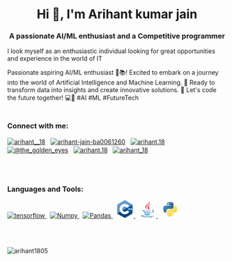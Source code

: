 <h1 align="center">Hi 👋, I'm Arihant kumar jain</h1>
<h3 align="center">A passionate AI/ML enthusiast and a Competitive programmer</h3>
I look myself as an enthusiastic individual looking for great opportunities and experience in the world of IT

Passionate aspiring AI/ML enthusiast 🤖📚! Excited to embark on a journey into the world of Artificial Intelligence and Machine Learning. 🚀 Ready to transform data into insights and create innovative solutions. 🤯 Let's code the future together! 💻🌟 #AI #ML #FutureTech
<br>
<br>
<h3 align="left">Connect with me:</h3>
<p align="left">
<a href="https://twitter.com/arihant__18" target="blank"><img align="center" src="https://upload.wikimedia.org/wikipedia/commons/5/57/X_logo_2023_%28white%29.png" alt="arihant__18" height="30" width="30" /></a> &#160
<a href="https://linkedin.com/in/arihant-jain-ba0061260" target="blank"><img align="center" src="https://raw.githubusercontent.com/rahuldkjain/github-profile-readme-generator/master/src/images/icons/Social/linked-in-alt.svg" alt="arihant-jain-ba0061260" height="30" width="40" /></a> &#160
<a href="https://instagram.com/arihant.18" target="blank"><img align="center" src="https://raw.githubusercontent.com/rahuldkjain/github-profile-readme-generator/master/src/images/icons/Social/instagram.svg" alt="arihant.18" height="30" width="40" /></a> &#160
<a href="https://www.youtube.com/channel/UCNCjCUuXoDvg1Q5rRkPPmNQ" target="blank"><img align="center" src="https://raw.githubusercontent.com/rahuldkjain/github-profile-readme-generator/master/src/images/icons/Social/youtube.svg" alt="@the_golden_eyes" height="30" width="40" /></a> &#160
<a href="https://codeforces.com/profile/arihant.18" target="blank"><img align="center" src="https://raw.githubusercontent.com/rahuldkjain/github-profile-readme-generator/master/src/images/icons/Social/codeforces.svg" alt="arihant.18" height="30" width="40" /></a> &#160
<a href="https://www.leetcode.com/arihant_18" target="blank"><img align="center" src="https://raw.githubusercontent.com/rahuldkjain/github-profile-readme-generator/master/src/images/icons/Social/leet-code.svg" alt="arihant_18" height="30" width="40" /></a>
</p>
<br>
<br>

<h3 align="left">Languages and Tools:</h3>
<p align="left"> <a href="https://www.tensorflow.org" target="_blank" rel="noreferrer"> <img src="https://editor.analyticsvidhya.com/uploads/339361_iDQvKoz7gGHc6YXqvqWWZQ.png" alt="tensorflow" height="40"/> </a> &#160 <a href="https://numpy.org/" target="_blank" rel="noreferrer"> <img src="https://numpy.org/images/logo.svg" alt="Numpy" width="50" height="50"/> </a> &#160 <a href="https://pandas.pydata.org/" target="_blank" rel="noreferrer"> <img src="https://upload.wikimedia.org/wikipedia/commons/thumb/2/22/Pandas_mark.svg/1200px-Pandas_mark.svg.png" alt="Pandas" height="50"/> </a>
 &#160 <a href="https://www.w3schools.com/cpp/" target="_blank" rel="noreferrer"> <img src="https://raw.githubusercontent.com/devicons/devicon/master/icons/cplusplus/cplusplus-original.svg" alt="cplusplus" width="40" height="40"/> </a> &#160 <a href="https://www.java.com" target="_blank" rel="noreferrer"> <img src="https://raw.githubusercontent.com/devicons/devicon/master/icons/java/java-original.svg" alt="java" width="40" height="40"/> </a> &#160 <a href="https://www.python.org" target="_blank" rel="noreferrer"> <img src="https://raw.githubusercontent.com/devicons/devicon/master/icons/python/python-original.svg" alt="python" width="40" height="40"/> </a> </p>
 <br><br>

<p><img align="center" src="https://github-readme-stats.vercel.app/api/top-langs?username=arihant1805&show_icons=true&locale=en&layout=compact" alt="arihant1805" /></p>
